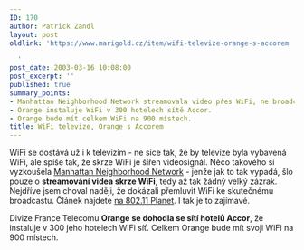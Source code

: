 ```yaml
---
ID: 170
author: Patrick Zandl
layout: post
oldlink: 'https://www.marigold.cz/item/wifi-televize-orange-s-accorem

  '
post_date: 2003-03-16 10:08:00
post_excerpt: ''
published: true
summary_points:
- Manhattan Neighborhood Network streamovala video přes WiFi, ne broadcast.
- Orange instaluje WiFi v 300 hotelech sítě Accor.
- Orange bude mít celkem WiFi na 900 místech.
title: WiFi televize, Orange s Accorem
---
```


<p>
WiFi se dostává už i k televizím - ne sice tak, že by televize byla vybavená WiFi, ale spíše tak, že skrze WiFi je šířen videosignál. Něco takového si vyzkoušela <A href="http://www.mnn.org/">Manhattan Neighborhood Network</A> - jenže jak to tak vypadá, šlo pouze o <STRONG>streamování videa skrze WiFi</STRONG>, tedy až tak žádný velký zázrak. Nejdříve jsem choval naději, že dokázali přemluvit WiFi ke skutečnému broadcastu. Článek najdete <A href="http://www.80211-planet.com/columns/article.php/2109911" target=_blank>na 802.11 Planet</A>. I tak je to zajímavé. </p>

<p>
Divize France Telecomu <STRONG>Orange se dohodla se sítí hotelů Accor</STRONG>, že instaluje v 300 jeho hotelech WiFi síť. Celkem Orange bude mít svoji WiFi na 900 místech. </p>

<p>
&#160;</p>